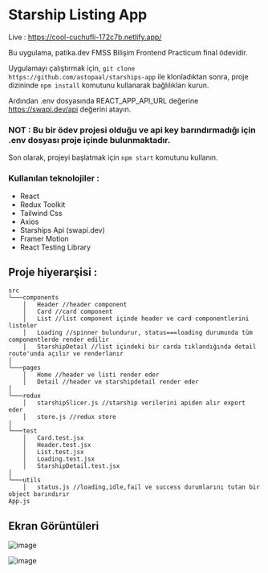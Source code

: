 # Starship Listing App

Live : https://cool-cuchufli-172c7b.netlify.app/

Bu uygulama, patika.dev FMSS Bilişim Frontend Practicum final ödevidir.

Uygulamayı çalıştırmak için, `git clone https://github.com/astopaal/starships-app` ile klonladıktan sonra, proje dizininde `npm install` komutunu kullanarak bağlılıkları kurun.

Ardından .env dosyasında REACT_APP_API_URL değerine https://swapi.dev/api değerini atayın. 

### NOT : Bu bir ödev projesi olduğu ve api key barındırmadığı için .env dosyası proje içinde bulunmaktadır. 

Son olarak, projeyi başlatmak için `npm start` komutunu kullanın.

### Kullanılan teknolojiler : 
- React
- Redux Toolkit
- Tailwind Css
- Axios
- Starships Api (swapi.dev)
- Framer Motion
- React Testing Library

## Proje hiyerarşisi : 
```
src   
└───components
    │   Header //header component
    │   Card //card component
    │   List //list component içinde header ve card componentlerini listeler
    │   Loading //spinner bulundurur, status===loading durumunda tüm componentlerde render edilir
    │   StarshipDetail //list içindeki bir carda tıklandığında detail route'unda açılır ve renderlanır
│   
└───pages
    │   Home //header ve listi render eder
    │   Detail //header ve starshipdetail render eder
│   
└───redux
    │   starshipSlicer.js //starship verilerini apiden alır export eder
    │   store.js //redux store
│   
└───test
    │   Card.test.jsx
    │   Header.test.jsx
    │   List.test.jsx
    │   Loading.test.jsx
    │   StarshipDetail.test.jsx
│   
└───utils
    │   status.js //loading,idle,fail ve success durumlarını tutan bir object barındırır
App.js
```


## Ekran Görüntüleri

![image](https://user-images.githubusercontent.com/85809119/235360909-86f6d1a3-d51a-40ba-af74-dd206d9cd6d5.png)

![image](https://user-images.githubusercontent.com/85809119/235360916-233f3921-d50b-4f69-b764-bfd953bc7858.png)
